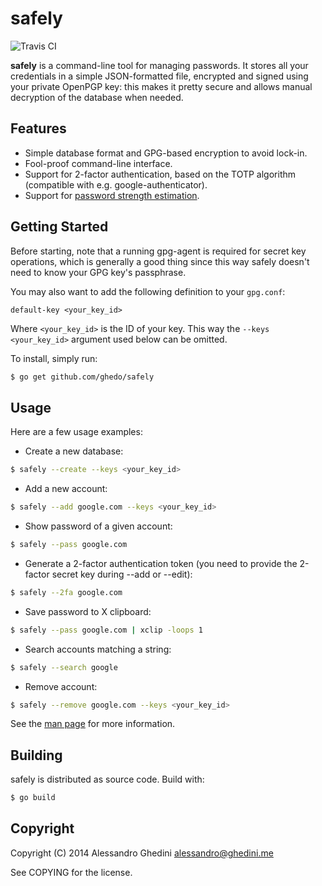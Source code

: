 safely
======

![Travis CI](https://secure.travis-ci.org/ghedo/safely.png)

**safely** is a command-line tool for managing passwords. It stores all your
credentials in a simple JSON-formatted file, encrypted and signed using your
private OpenPGP key: this makes it pretty secure and allows manual decryption
of the database when needed.

## Features

 * Simple database format and GPG-based encryption to avoid lock-in.
 * Fool-proof command-line interface.
 * Support for 2-factor authentication, based on the TOTP algorithm
   (compatible with e.g. google-authenticator).
 * Support for [password strength estimation](http://tech.dropbox.com/?p=165).

## Getting Started

Before starting, note that a running gpg-agent is required for secret key
operations, which is generally a good thing since this way safely doesn't
need to know your GPG key's passphrase.

You may also want to add the following definition to your `gpg.conf`:

```
default-key <your_key_id>
```

Where `<your_key_id>` is the ID of your key. This way the `--keys <your_key_id>`
argument used below can be omitted.

To install, simply run:

```bash
$ go get github.com/ghedo/safely
```

## Usage

Here are a few usage examples:

 * Create a new database:

```bash
$ safely --create --keys <your_key_id>
```

 * Add a new account:

```bash
$ safely --add google.com --keys <your_key_id>
```

 * Show password of a given account:

```bash
$ safely --pass google.com
```

 * Generate a 2-factor authentication token (you need to provide the 2-factor
   secret key during --add or --edit):

```bash
$ safely --2fa google.com
```

 * Save password to X clipboard:

```bash
$ safely --pass google.com | xclip -loops 1
```

 * Search accounts matching a string:

```bash
$ safely --search google
```

 * Remove account:

```bash
$ safely --remove google.com --keys <your_key_id>
```

See the [man page](http://ghedo.github.io/safely/) for more information.

## Building

safely is distributed as source code. Build with:

```bash
$ go build
```

## Copyright

Copyright (C) 2014 Alessandro Ghedini <alessandro@ghedini.me>

See COPYING for the license.
